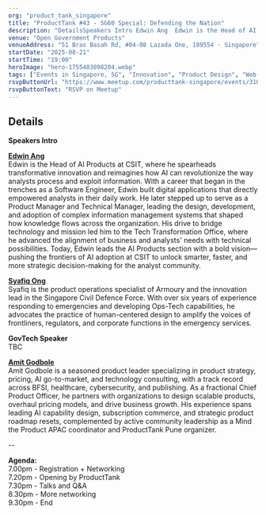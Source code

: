 ```yaml
---
org: "product_tank_singapore"
title: "ProductTank #43 - SG60 Special: Defending the Nation"
description: "DetailsSpeakers Intro Edwin Ang  Edwin is the Head of AI Products at CSIT, where he spearheads transformative innovation and reimagines how AI can revolutionize"
venue: "Open Government Products"
venueAddress: "51 Bras Basah Rd, #04-08 Lazada One, 189554 · Singapore"
startDate: "2025-08-21"
startTime: "19:00"
heroImage: "hero-1755403098204.webp"
tags: ["Events in Singapore, SG", "Innovation", "Product Design", "Web Technology", "Internet Professionals", "Singapore"]
rsvpButtonUrl: "https://www.meetup.com/producttank-singapore/events/310462067"
rsvpButtonText: "RSVP on Meetup"
---
```


## Details

**Speakers Intro**

**[Edwin Ang](https://www.linkedin.com/in/edwin-ang-yew-leng-2490b347/)**[](https://www.linkedin.com/in/edwin-ang-yew-leng-2490b347/)  
Edwin is the Head of AI Products at CSIT, where he spearheads transformative innovation and reimagines how AI can revolutionize the way analysts process and exploit information. With a career that began in the trenches as a Software Engineer, Edwin built digital applications that directly empowered analysts in their daily work. He later stepped up to serve as a Product Manager and Technical Manager, leading the design, development, and adoption of complex information management systems that shaped how knowledge flows across the organization. His drive to bridge technology and mission led him to the Tech Transformation Office, where he advanced the alignment of business and analysts' needs with technical possibilities. Today, Edwin leads the AI Products section with a bold vision—pushing the frontiers of AI adoption at CSIT to unlock smarter, faster, and more strategic decision-making for the analyst community.

**[Syafiq Ong](https://www.linkedin.com/in/syafiq-ong/)**  
Syafiq is the product operations specialist of Armoury and the innovation lead in the Singapore Civil Defence Force. With over six years of experience responding to emergencies and developing Ops-Tech capabilities, he advocates the practice of human-centered design to amplify the voices of frontliners, regulators, and corporate functions in the emergency services.

**GovTech Speaker**  
TBC

**[Amit Godbole](https://www.linkedin.com/in/amitgodbole/)**[](https://www.linkedin.com/in/amitgodbole/)  
Amit Godbole is a seasoned product leader specializing in product strategy, pricing, AI go-to-market, and technology consulting, with a track record across BFSI, healthcare, cybersecurity, and publishing. As a fractional Chief Product Officer, he partners with organizations to design scalable products, overhaul pricing models, and drive business growth. His experience spans leading AI capability design, subscription commerce, and strategic product roadmap resets, complemented by active community leadership as a Mind the Product APAC coordinator and ProductTank Pune organizer.

\--

**Agenda:**  
7.00pm - Registration + Networking  
7.20pm - Opening by ProductTank  
7.30pm - Talks and Q&A  
8.30pm - More networking  
9.30pm - End